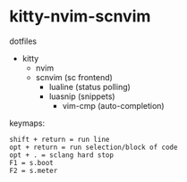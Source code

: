# kitty-nvim-scnvim
dotfiles

- kitty 
	- nvim
	- scnvim (sc frontend)
		- lualine (status polling)
		- luasnip (snippets)
			- vim-cmp (auto-completion)

keymaps: 

	shift + return = run line 
	opt + return = run selection/block of code 
	opt + . = sclang hard stop 
	F1 = s.boot
	F2 = s.meter
